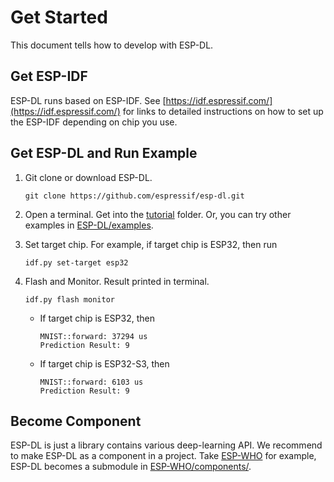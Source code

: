 # Get Started

This document tells how to develop with ESP-DL.

## Get ESP-IDF

ESP-DL runs based on ESP-IDF. See [https://idf.espressif.com/](https://idf.espressif.com/) for links to detailed instructions on how to set up the ESP-IDF depending on chip you use.



## Get ESP-DL and Run Example

1. Git clone or download ESP-DL.

    ```shell
    git clone https://github.com/espressif/esp-dl.git
    ```

2. Open a terminal. Get into the [tutorial](../../tutorial/) folder. Or, you can try other examples in [ESP-DL/examples](../../examples).

3. Set target chip. For example, if target chip is ESP32, then run

    ```shell
    idf.py set-target esp32
    ```

4. Flash and Monitor. Result printed in terminal.

    ```shell
    idf.py flash monitor
    ```
    
    - If target chip is ESP32, then
      
      ```shell
      MNIST::forward: 37294 us
      Prediction Result: 9
      ```

    
    - If target chip is ESP32-S3, then

      ```shell
      MNIST::forward: 6103 us
      Prediction Result: 9
      ```



## Become Component

ESP-DL is just a library contains various deep-learning API. We recommend to make ESP-DL as a component in a project. Take [ESP-WHO](https://github.com/espressif/esp-dl.git) for example, ESP-DL becomes a submodule in [ESP-WHO/components/](https://github.com/espressif/esp-who/tree/master/components).
